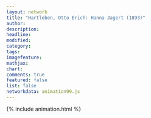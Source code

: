 ```yaml
---
layout: network
title: "Hartleben, Otto Erich: Hanna Jagert (1893)"
author:
description:
headline:
modified:
category:
tags:
imagefeature: 
mathjax: 
chart: 
comments: true
featured: false
list: false
networkdata: animation99.js
---
```

{% include animation.html %}
